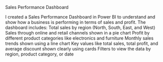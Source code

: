 Sales Performance Dashboard

I created a Sales Performance Dashboard in Power BI to understand and show how a business is performing in terms of sales and profit. The dashboard includes:
Total sales by region (North, South, East, and West)
Sales through online and retail channels shown in a pie chart
Profit by different product categories like electronics and furniture
Monthly sales trends shown using a line chart
Key values like total sales, total profit, and average discount shown clearly using cards
Filters to view the data by region, product category, or date
